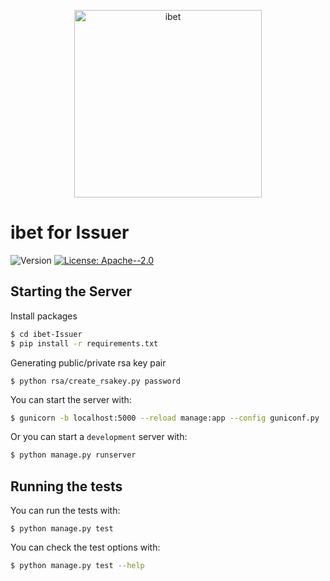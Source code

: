 <p align='center'>
  <img alt="ibet" src="https://user-images.githubusercontent.com/963333/71643901-ef86e100-2d02-11ea-9185-47c06e529910.png" width="300"/>
</p>

# ibet for Issuer

<p>
  <img alt="Version" src="https://img.shields.io/badge/version-1.1-blue.svg?cacheSeconds=2592000" />
  <a href="#" target="_blank">
    <img alt="License: Apache--2.0" src="https://img.shields.io/badge/License-Apache--2.0-yellow.svg" />
  </a>
</p>


## Starting the Server
Install packages
```bash
$ cd ibet-Issuer
$ pip install -r requirements.txt
```

Generating public/private rsa key pair
```
$ python rsa/create_rsakey.py password
```

You can start the server with:
```bash
$ gunicorn -b localhost:5000 --reload manage:app --config guniconf.py
```

Or you can start a `development` server with:
```bash
$ python manage.py runserver
```


## Running the tests

You can run the tests with:
```bash:
$ python manage.py test
```

You can check the test options with:
```bash
$ python manage.py test --help
```
